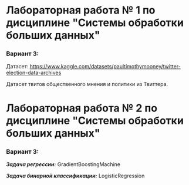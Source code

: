 # Лабораторная работа № 1 по дисциплине "Системы обработки больших данных"

### Вариант 3:

Датасет: https://www.kaggle.com/datasets/paultimothymooney/twitter-election-data-archives

Датасет твитов общественного мнения и политики из Твиттера.

# Лабораторная работа № 2 по дисциплине "Системы обработки больших данных"

### Вариант 3:

___Задача регрессии:___ GradientBoostingMachine

___Задача бинарной классификации:___ LogisticRegression